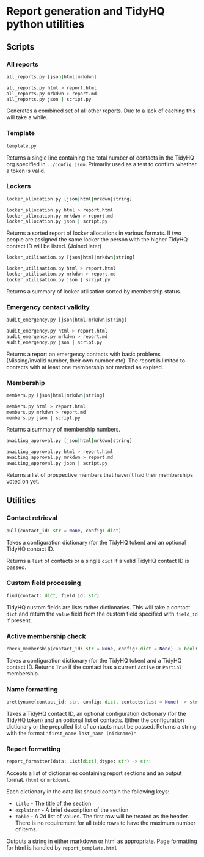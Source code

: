 # Report generation and TidyHQ python utilities

## Scripts

### All reports

```bash
all_reports.py [json|html|mrkdwn]

all_reports.py html > report.html
all_reports.py mrkdwn > report.md
all_reports.py json | script.py
```

Generates a combined set of all other reports. Due to a lack of caching this will take a while.

### Template

```bash
template.py
```

Returns a single line containing the total number of contacts in the TidyHQ org specified in `../config.json`. Primarily used as a test to confirm whether a token is valid.

### Lockers

```bash
locker_allocation.py [json|html|mrkdwn|string]

locker_allocation.py html > report.html
locker_allocation.py mrkdwn > report.md
locker_allocation.py json | script.py
```

Returns a sorted report of locker allocations in various formats. If two people are assigned the same locker the person with the higher TidyHQ contact ID will be listed. (Joined later)

```bash
locker_utilisation.py [json|html|mrkdwn|string]

locker_utilisation.py html > report.html
locker_utilisation.py mrkdwn > report.md
locker_utilisation.py json | script.py
```

Returns a summary of locker utilisation sorted by membership status.

### Emergency contact validity

```bash
audit_emergency.py [json|html|mrkdwn|string]

audit_emergency.py html > report.html
audit_emergency.py mrkdwn > report.md
audit_emergency.py json | script.py
```

Returns a report on emergency contacts with basic problems (Missing/invalid number, their own number etc). The report is limited to contacts with at least one membership not marked as expired.

### Membership
```bash
members.py [json|html|mrkdwn|string]

members.py html > report.html
members.py mrkdwn > report.md
members.py json | script.py
```

Returns a summary of membership numbers.

```bash
awaiting_approval.py [json|html|mrkdwn|string]

awaiting_approval.py html > report.html
awaiting_approval.py mrkdwn > report.md
awaiting_approval.py json | script.py
```

Returns a list of prospective members that haven't had their memberships voted on yet.

## Utilities

### Contact retrieval

```python
pull(contact_id: str = None, config: dict)
```
Takes a configuration dictionary (for the TidyHQ token) and an optional TidyHQ contact ID.

Returns a `list` of contacts or a single `dict` if a valid TidyHQ contact ID is passed. 

### Custom field processing

```python
find(contact: dict, field_id: str)
```
TidyHQ custom fields are lists rather dictionaries. This will take a contact `dict` and return the `value` field from the custom field specified with `field_id` if present.

### Active membership check

```python
check_membership(contact_id: str = None, config: dict = None) -> bool:
```
Takes a configuration dictionary (for the TidyHQ token) and a TidyHQ contact ID. Returns `True` if the contact has a current `Active` or `Partial` membership.

### Name formatting

```python
prettyname(contact_id: str, config: dict, contacts:list = None) -> str:
```

Takes a TidyHQ contact ID, an optional configuration dictionary (for the TidyHQ token) and an optional list of contacts. Either the configuration dictionary or the prepulled list of contacts must be passed. Returns a string with the format `"first_name last_name (nickname)"`

### Report formatting

```python
report_formatter(data: List[dict],dtype: str) -> str:
```
Accepts a list of dictionaries containing report sections and an output format. (`html` or `mrkdown`).

Each dictionary in the data list should contain the following keys:

* `title` - The title of the section
* `explainer` - A brief description of the section
* `table` - A 2d list of values. The first row will be treated as the header. There is no requirement for all table rows to have the maximum number of items.

Outputs a string in either markdown or html as appropriate. Page formatting for html is handled by `report_template.html`